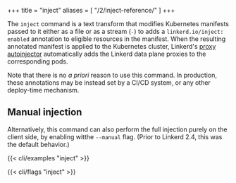 +++
title = "inject"
aliases = [
  "/2/inject-reference/"
]
+++

The `inject` command is a text transform that modifies Kubernetes manifests
passed to it either as a file or as a stream (`-`) to adds a
`linkerd.io/inject: enabled` annotation to eligible resources in the manifest.
When the resulting annotated manifest is applied to the Kubernetes cluster,
Linkerd's [proxy autoinjector](/2/features/proxy-injection.md) automatically
adds the Linkerd data plane proxies to the corresponding pods.

Note that there is no *a priori* reason to use this command. In production,
these annotations may be instead set by a CI/CD system, or any other
deploy-time mechanism.

## Manual injection

Alternatively, this command can also perform the full injection purely on the
client side, by enabling witthe `--manual` flag. (Prior to Linkerd 2.4, this
was the default behavior.)

{{< cli/examples "inject" >}}

{{< cli/flags "inject" >}}
